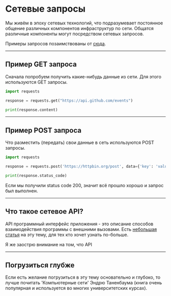 # Сетевые запросы

Мы живём в эпоху сетевых технологий, что подразумевает постоянное общение различных компонентов инфраструктур по сети. Общатся различные компоненты могут посредством сетевых запросов.

Примеры запросов позаимствованы от [сюда](https://docs.python-requests.org/en/latest/user/quickstart/).


---

## Пример GET запроса

Сначала попробуем получить какие-нибудь данные из сети. Для этого используются GET запросы.

```python
import requests

response = requests.get("https://api.github.com/events")

print(response.content)

```

---

## Пример POST запроса

Что разместить (передать) свои данные в сеть используются POST запросы.

```python
import requests

response = requests.post('https://httpbin.org/post', data={'key': 'value'})

print(response.status_code)

```

Если мы получили status code 200, значит всё прошло хорошо и запрос был выполнен.

---

## Что такое сетевое API?

API программный интерфейс приложения - это описание способов взаимодействия программы с внешними вызовами. Есть [небольшая статья](https://mkdev.me/posts/chto-takoe-api-v-veb-prilozheniyah-i-zachem-on-nuzhen) на эту тему, для тех кто хочет узнать по-больше.

Я же заострю внимание на том, что API 

---

## Погрузиться глубже

Если есть желание погрузиться в эту тему основательно и глубоко, то лучше почитать 'Компьютерные сети' Эндрю Таненбаума (книга очень популярная и используется во многих университетских курсах).
